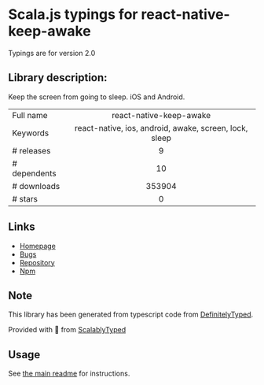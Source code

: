 
# Scala.js typings for react-native-keep-awake

Typings are for version 2.0

## Library description:
Keep the screen from going to sleep. iOS and Android.

|                    |                 |
| ------------------ | :-------------: |
| Full name          | react-native-keep-awake |
| Keywords           | react-native, ios, android, awake, screen, lock, sleep |
| # releases         | 9 |
| # dependents       | 10 |
| # downloads        | 353904 |
| # stars            | 0 |

## Links
- [Homepage](https://github.com/corbt/react-native-keep-awake#readme)
- [Bugs](https://github.com/corbt/react-native-keep-awake/issues)
- [Repository](https://github.com/corbt/react-native-keep-awake)
- [Npm](https://www.npmjs.com/package/react-native-keep-awake)
    


## Note
This library has been generated from typescript code from [DefinitelyTyped](https://definitelytyped.org).

Provided with :purple_heart: from [ScalablyTyped](https://github.com/oyvindberg/ScalablyTyped)

## Usage
See [the main readme](../../readme.md) for instructions.



